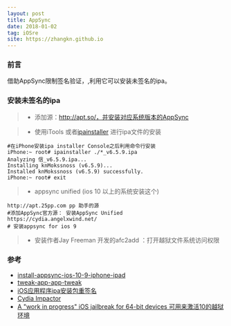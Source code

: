 ```yaml
---
layout: post
title: AppSync
date: 2018-01-02
tag: iOSre
site: https://zhangkn.github.io
---
```



### 前言

借助AppSync限制签名验证，,利用它可以安装未签名的ipa。


### 安装未签名的ipa

>*  添加源：http://apt.so/，并安装对应系统版本的AppSync

>* 使用iTools 或者[ipainstaller](https://github.com/autopear/ipainstaller) 进行ipa文件的安装
```
#在iPhone安装ipa installer Console之后利用命令行安装
iPhone:~ root# ipainstaller ./*_v6.5.9.ipa
Analyzing 信_v6.5.9.ipa...
Installing knMokssnoss (v6.5.9)...
Installed knMokssnoss (v6.5.9) successfully.
iPhone:~ root# exit
```

>* appsync unified  (ios 10 以上的系统安装这个)
```
http://apt.25pp.com pp 助手的源
#添加AppSync官方源： 安装AppSync Unified
https://cydia.angelxwind.net/
# 安装appsync for ios 9 
```

>*  安装作者Jay Freeman 开发的afc2add ：打开越狱文件系统访问权限


### 参考

- [install-appsync-ios-10-9-iphone-ipad](http://cydiatech.com/install-appsync-ios-10-9-iphone-ipad/)
- [tweak-app-app-tweak](http://iosre.com/t/tweak-app-app-tweak/438)
- [iOS应用程序ipa安装包重签名](http://blog.devzeng.com/blog/ios-ipa-recodesign.html)
- [Cydia Impactor](http://www.cydiaimpactor.com/)
- [A "work in progress" iOS jailbreak for 64-bit devices  可用来激活10的越狱环境](https://github.com/kpwn/yalu102)
